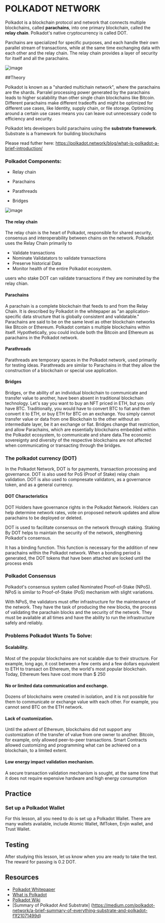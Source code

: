 # POLKADOT NETWORK

Polkadot is a blockchain protocol and network that connects multiple blockchains, called **parachains**, into one primary blockchain, called the **relay chain**. Polkadot's native cryptocurrency is called DOT.

Parchains are specialized for specific purposes, and each handle their own parallel stream of transactions, while at the same time exchanging data with each other and the relay chain. The relay chain provides a layer of security for itself and all the parachains. 

![image](https://user-images.githubusercontent.com/58176712/133651482-17e1b88e-a71f-4274-adbe-1a788f439741.png)

##Theory

Polkadot is known as a "sharded multichain network", where the parachains are the shards. Parralel processing power generated by the parachains leads to higher scalability than other single chain blockchains like Bitcoin.  Different parachains make different tradeoffs and might be optimized for different use cases, like Identity, supply chain, or file storage. Optimizing around a certain use cases means you can leave out unnecessary code to efficiency and security.

Polkadot lets developers build parachains using the **substrate framework**. Substrate is a framework for building blockchains

Please read futher here: https://polkadot.network/blog/what-is-polkadot-a-brief-introduction/

### Polkadot Components:

* Relay chain

* Parachains

* Parathreads

* Bridges

![image](https://user-images.githubusercontent.com/58176712/133652249-cd4c4747-5202-42c5-b521-00d3d6a18917.png)



#### The relay chain

The relay chain is the heart of Polkadot, responsible for shared security, consensus and interoperability between chains on the network. Polkadot uses the Relay Chain primarily to 

* Validate transactions
* Nominate Validatators to validate transactions
* Preserve historical Data
* Monitor health of the entire Polkadot ecosystem.

users who stake DOT can validate transactions if they are nominated by the relay chian.

#### Parachains

A parachain is a complete blockchain that feeds to and from the Relay Chain. It is described by Polkadot in the whitepaper as "an application-specific data structure that is globally consistent and validatable."
Parachains are said to be on the same level as other blockchain networks like Bitcoin or Ethereum. Polkadot contain s multiple blockchains within itself. Hypothetically, you could include both the Bitcoin and Ethereum as parachains in the Polkadot network. 

#### Parathreads

Parathreads are temporary spaces in the Polkadot network, used primarily for testing ideas.
Parathreads are similar to Parachains in that they allow the construction of a blockchain or special use application.

#### Bridges

Bridges, or the ability of an individual blockchain to communicate and transfer value to another, have been absent in traditional blockchain technology.
Let's say you want to buy an NFT priced in ETH, but you only have BTC. Traditionally, you would have to convert BTC to fiat and then convert it to ETH, or buy ETH for BTC on an exchange. You simply cannot transfer value or data from one Blockchain to the other without an intermediate layer, be it an exchange or fiat.
Bridges change that restriction, and allow Parachains, which are essentially blockchains embedded within the Polkadot ecosystem, to communicate and share data.The economic sovereignty and diversity of the respective blockchains are not affected when communicating or transacting through the bridges.

### The polkadot currency (DOT)

In the Polkadot Network, DOT is for payments, transaction processing and governance. DOT is also used for PoS (Proof of Stake) relay chain validation. DOT is also used to compnesate validators, as a governance token, and as a general currency.

#### DOT Characteristics

DOT Holders have governance rights in the Polkadot Network. Holders can help determine network rates, vote on proposed network updates and allow parachains to be deployed or deleted. 

DOT is used to facilitate consensus on the network through staking. Staking By DOT helps to maintain the security of the network, stengthening Polkadot's consensus.

It has a binding function. This function is necessary for the addition of new parachains within the Polkadot network. When a bonding period is generated, the DOT tokens that have been attached are locked until the process ends

### Polkadot Consensus

Polkadot's consensus system called Nominated Proof-of-Stake (NPoS). NPoS is similar to Proof-of-Stake (PoS) mechanism with slight variations.

With NPoS, the validators must offer infrastructure for the maintenance of the network. They have the task of producing the new blocks, the process of validating the parachain blocks and the security of the network. They must be available at all times and have the ability to run the infrastructure safely and reliably.

### Problems Polkadot Wants To Solve:

#### Scalability.


Most of the popular blockchains are not scalable due to their structure.
For example, long ago, it cost between a few cents and a few dollars equivalent to ETH to transact on Ethereum, the world's most popular blockchain. Today, Ethereum fees have cost more than $ 250

#### No or limited data communication and exchange.


Dozens of blockchains were created in isolation, and it is not possible for them to communicate or exchange value with each other. For example, you cannot send BTC on the ETH network.

#### Lack of customization.


Until the advent of Ethereum, blockchains did not support any customization of the transfer of value from one owner to another. Bitcoin, for example, only allowed peer-to-peer transactions. Smart Contracts allowed customizing and programming what can be achieved on a blockchain, to a limited extent.


#### Low energy impact validation mechanism.

A secure transaction validation mechanism is sought, at the same time that it does not require expensive hardware and high energy consumption

## Practice

### Set up a Polkadot Wallet

For this lesson, all you need to do is set up a Polkadot Wallet. There are many wallets available, include Atomic Wallet, IMToken, Enjin wallet, and Trust Wallet.

## Testing

After studying this lesson, let us know when you are ready to take the test.  The reward for passing is 0.2 DOT. 

## Resources

* [Polkadot Whitepaper](https://polkadot.network/PolkaDotPaper.pdf)
* [What is Polkadot](https://polkadot.network/blog/what-is-polkadot-a-brief-introduction)
* [Polkadot Wiki](https://wiki.polkadot.network/)
* [Summary of Polkadot And Substrate] (https://medium.com/polkadot-network/a-brief-summary-of-everything-substrate-and-polkadot-f1f21071499d)

